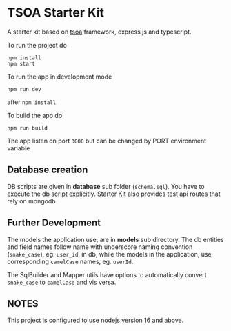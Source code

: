 # TSOA Starter Kit

A starter kit based on [tsoa](https://tsoa-community.github.io/docs/) framework, express js and typescript.

To run the project do

    npm install
    npm start

To run the app in development mode

    npm run dev

after `npm install`

To build the app do

    npm run build

The app listen on port `3000` but can be changed by PORT environment variable

## Database creation

DB scripts are given in **database** sub folder (`schema.sql`). You have to execute the db script explicitly. 
Starter Kit also provides test api routes that rely on mongodb

## Further Development

The models the application use, are in **models** sub directory. The db entities and field names follow name with underscore naming convention (`snake_case`), eg. `user_id`, in db, while the models in the application, use corresponding `camelCase` names, eg. `userId`.

The SqlBuilder and Mapper utils have options to automatically convert `snake_case` to `camelCase` and vis versa.

## NOTES

This project is configured to use nodejs version 16 and above.